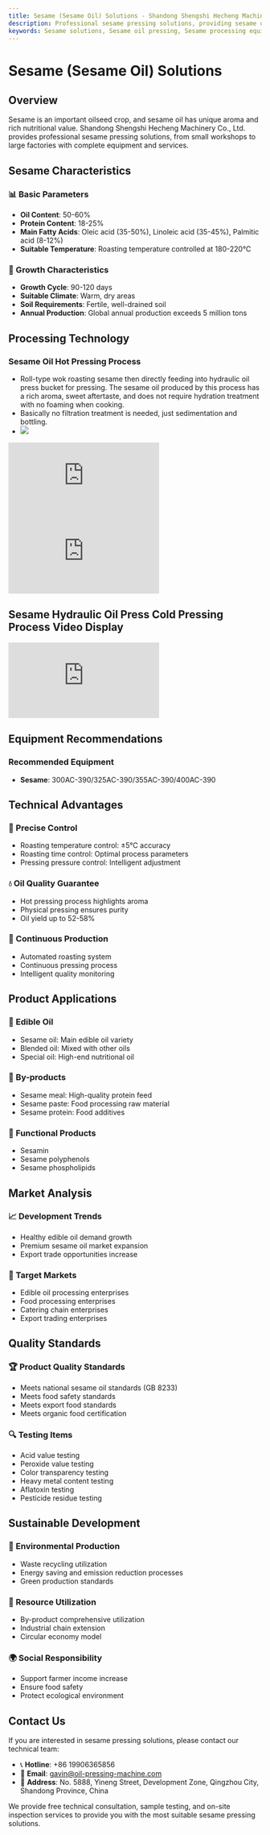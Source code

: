 ```yaml
---
title: Sesame (Sesame Oil) Solutions - Shandong Shengshi Hecheng Machinery Co., Ltd.
description: Professional sesame pressing solutions, providing sesame oil processing equipment and technical services, oil content 50-60%, using hot pressing process to highlight aroma, from small workshops to large factories with complete equipment and services.
keywords: Sesame solutions, Sesame oil pressing, Sesame processing equipment, Sesame oil production line, Sesame hot pressing process, Sesame oil press, Sesame oil extraction, Sesame oilseed processing, Sesame oil pressing equipment, Sesame oil production equipment, Sesame oil processing plant
---
```


# Sesame (Sesame Oil) Solutions

## Overview

Sesame is an important oilseed crop, and sesame oil has unique aroma and rich nutritional value. Shandong Shengshi Hecheng Machinery Co., Ltd. provides professional sesame pressing solutions, from small workshops to large factories with complete equipment and services.

## Sesame Characteristics

### 📊 Basic Parameters
- **Oil Content**: 50-60%
- **Protein Content**: 18-25%
- **Main Fatty Acids**: Oleic acid (35-50%), Linoleic acid (35-45%), Palmitic acid (8-12%)
- **Suitable Temperature**: Roasting temperature controlled at 180-220℃

### 🌱 Growth Characteristics
- **Growth Cycle**: 90-120 days
- **Suitable Climate**: Warm, dry areas
- **Soil Requirements**: Fertile, well-drained soil
- **Annual Production**: Global annual production exceeds 5 million tons

## Processing Technology

### Sesame Oil Hot Pressing Process
- Roll-type wok roasting sesame then directly feeding into hydraulic oil press bucket for pressing. The sesame oil produced by this process has a rich aroma, sweet aftertaste, and does not require hydration treatment with no foaming when cooking.
- Basically no filtration treatment is needed, just sedimentation and bottling.
- ![](/images/芝麻热榨工艺.png)

<div class="video-container">
  <iframe src="https://www.youtube.com/embed/TeSE53ywSw4" frameborder="0" allow="accelerometer; autoplay; clipboard-write; encrypted-media; gyroscope; picture-in-picture" allowfullscreen></iframe>
</div>

<div class="video-container">
  <iframe src="https://www.youtube.com/embed/4lPfRSG2xu8" frameborder="0" allow="accelerometer; autoplay; clipboard-write; encrypted-media; gyroscope; picture-in-picture" allowfullscreen></iframe>
</div>

## Sesame Hydraulic Oil Press Cold Pressing Process Video Display
<div class="video-container">
  <iframe src="https://www.youtube.com/embed/FJJ1DKef6cE" frameborder="0" allow="accelerometer; autoplay; clipboard-write; encrypted-media; gyroscope; picture-in-picture" allowfullscreen></iframe>
</div>

## Equipment Recommendations

### Recommended Equipment
- **Sesame**: 300AC-390/325AC-390/355AC-390/400AC-390

## Technical Advantages

### 🎯 Precise Control
- Roasting temperature control: ±5℃ accuracy
- Roasting time control: Optimal process parameters
- Pressing pressure control: Intelligent adjustment

### 💧 Oil Quality Guarantee
- Hot pressing process highlights aroma
- Physical pressing ensures purity
- Oil yield up to 52-58%

### 🔄 Continuous Production
- Automated roasting system
- Continuous pressing process
- Intelligent quality monitoring

## Product Applications

### 🍳 Edible Oil
- Sesame oil: Main edible oil variety
- Blended oil: Mixed with other oils
- Special oil: High-end nutritional oil

### 🥛 By-products
- Sesame meal: High-quality protein feed
- Sesame paste: Food processing raw material
- Sesame protein: Food additives

### 💊 Functional Products
- Sesamin
- Sesame polyphenols
- Sesame phospholipids

## Market Analysis

### 📈 Development Trends
- Healthy edible oil demand growth
- Premium sesame oil market expansion
- Export trade opportunities increase

### 🎯 Target Markets
- Edible oil processing enterprises
- Food processing enterprises
- Catering chain enterprises
- Export trading enterprises


## Quality Standards

### 🏆 Product Quality Standards
- Meets national sesame oil standards (GB 8233)
- Meets food safety standards
- Meets export food standards
- Meets organic food certification

### 🔍 Testing Items
- Acid value testing
- Peroxide value testing
- Color transparency testing
- Heavy metal content testing
- Aflatoxin testing
- Pesticide residue testing

## Sustainable Development

### 🌱 Environmental Production
- Waste recycling utilization
- Energy saving and emission reduction processes
- Green production standards

### 🔄 Resource Utilization
- By-product comprehensive utilization
- Industrial chain extension
- Circular economy model

### 🌍 Social Responsibility
- Support farmer income increase
- Ensure food safety
- Protect ecological environment

## Contact Us

If you are interested in sesame pressing solutions, please contact our technical team:

- 📞 **Hotline**: +86 19906365856
- 📧 **Email**: gavin@oil-pressing-machine.com
- 📍 **Address**: No. 5888, Yineng Street, Development Zone, Qingzhou City, Shandong Province, China

We provide free technical consultation, sample testing, and on-site inspection services to provide you with the most suitable sesame pressing solutions.